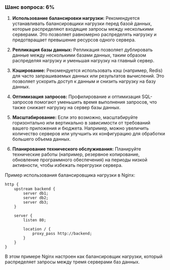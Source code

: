 ### Шанс вопроса: 6%

1. **Использование балансировки нагрузки:** Рекомендуется устанавливать балансировщики нагрузки перед базой данных, которые распределяют входящие запросы между несколькими серверами. Это позволяет равномерно распределять нагрузку и предотвращает превышение ресурсов одного сервера.

2. **Репликация базы данных:** Репликация позволяет дублировать данные между несколькими базами данных, таким образом распределяя нагрузку и уменьшая нагрузку на главный сервер.

3. **Кэширование:** Рекомендуется использовать кэш (например, Redis) для часто запрашиваемых данных или результатов вычислений. Это позволяет ускорить доступ к данным и снизить нагрузку на базу данных.

4. **Оптимизация запросов:** Профилирование и оптимизация SQL-запросов помогают уменьшить время выполнения запросов, что также снижает нагрузку на сервер базы данных.

5. **Масштабирование:** Если это возможно, масштабируйте горизонтально или вертикально в зависимости от требований вашего приложения и бюджета. Например, можно увеличить количество серверов или улучшить их конфигурацию для обработки большего объема данных.

6. **Планирование технического обслуживания:** Планируйте технические работы (например, резервное копирование, обновление программного обеспечения) на периоды низкой активности, чтобы избежать перегрузки сервера.

Пример использования балансировщика нагрузки в Nginx:
```nginx
http {
    upstream backend {
        server db1;
        server db2;
        server db3;
    }

    server {
        listen 80;

        location / {
            proxy_pass http://backend;
        }
    }
}
```
В этом примере Nginx настроен как балансировщик нагрузки, который распределяет запросы между тремя серверами баз данных.